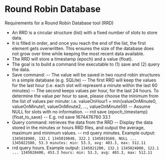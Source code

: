 # Round Robin Database
Requirements for a Round Robin Database tool (RRD)
- An RRD is a circular structure (list) with a fixed number of slots to store data.
- It is filled in order, and once you reach the end of the list, the first element gets overwritten. This
ensures the size of the database does not grow over time while keeping the most recent data available.
- The RRD will store a timestamp (epoch) and a value (float).
- The goal is to build a command line executable to (1) save and (2) query the data.
- Save command:
-- The value will be saved in two round robin structures in a simple database (e.g. SQLite)
-- The first RRD will keep the values for the last hour (i.e. each slot will represent a minute
within the last 60 minutes)
-- The second keeps values per hour, for the last 24 hours. To determine the value per
hour to save, please choose the minimum from the list of values per minute:
i.e. valueOnHour1 = min(valueOnMinute0, valueOnMinute1, valueOnMinute2,
..., valueOnMinute59)
-- Assume NULL for slots with no information.
-- rrd save {epoch_timestamp} {float_to_save}
-- E.g. rrd save 1674476760 33.1
- Query command: retrieves the data from the RRD
-- Display the data stored in the minutes or hours RRD files, and output the average, maximum
and minimum values.
-- rrd query minutes. Example output:
`1345018980, 132.1
1345019040, 322.1
1345019160, NULL
...
1345022580, 53.3
minutes: min: 53.3, avg: 403.3, max: 512.11`
- rrd query hours. Example output:
`1345021200, 132.1
1345024800, 122.1
...
1345028400, 453.3
hours: min: 53.3, avg: 403.3, max: 512.11`